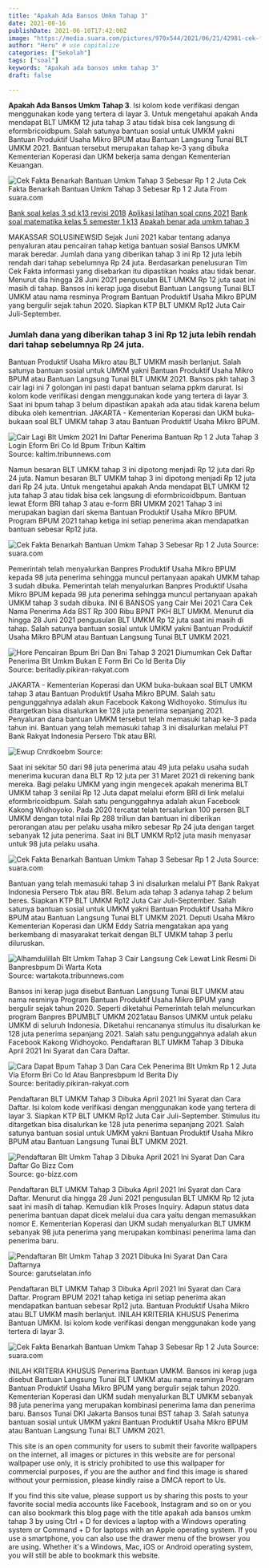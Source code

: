 ```yaml
---
title: "Apakah Ada Bansos Umkm Tahap 3"
date: 2021-08-16
publishDate: 2021-06-10T17:42:00Z
image: "https://media.suara.com/pictures/970x544/2021/06/21/42981-cek-fakta-benarkah-bantuan-umkm-tahap-3-sebesar-rp-12-juta.jpg"
author: "Heru" # use capitalize
categories: ["Sekolah"]
tags: ["soal"]
keywords: "Apakah ada bansos umkm tahap 3"
draft: false

---
```

<script type='text/javascript' src='//pl15944992.alternativecpmgate.com/6c/6f/d6/6c6fd630211742b4db132bd23b46b946.js'></script>
<script type='text/javascript' src='//pl15944975.alternativecpmgate.com/86/71/9a/86719ae0c65e9b2f7eb2905a08638c06.js'></script>
**Apakah Ada Bansos Umkm Tahap 3**. Isi kolom kode verifikasi dengan menggunakan kode yang tertera di layar 3. Untuk mengetahui apakah Anda mendapat BLT UMKM 12 juta tahap 3 atau tidak bisa cek langsung di eformbricoidbpum. Salah satunya bantuan sosial untuk UMKM yakni Bantuan Produktif Usaha Mikro BPUM atau Bantuan Langsung Tunai BLT UMKM 2021. Bantuan tersebut merupakan tahap ke-3 yang dibuka Kementerian Koperasi dan UKM bekerja sama dengan Kementerian Keuangan.

![Cek Fakta Benarkah Bantuan Umkm Tahap 3 Sebesar Rp 1 2 Juta](https://media.suara.com/pictures/970x544/2021/06/21/42981-cek-fakta-benarkah-bantuan-umkm-tahap-3-sebesar-rp-12-juta.jpg "Cek Fakta Benarkah Bantuan Umkm Tahap 3 Sebesar Rp 1 2 Juta")
Cek Fakta Benarkah Bantuan Umkm Tahap 3 Sebesar Rp 1 2 Juta From suara.com

[Bank soal kelas 3 sd k13 revisi 2018](/bank-soal-kelas-3-sd-k13-revisi-2018/)
[Aplikasi latihan soal cpns 2021](/aplikasi-latihan-soal-cpns-2021/)
[Bank soal matematika kelas 5 semester 1 k13](/bank-soal-matematika-kelas-5-semester-1-k13/)
[Apakah benar ada umkm tahap 3](/apakah-benar-ada-umkm-tahap-3/)

MAKASSAR SOLUSINEWSID Sejak Juni 2021 kabar tentang adanya penyaluran atau pencairan tahap ketiga bantuan sosial Bansos UMKM marak beredar. Jumlah dana yang diberikan tahap 3 ini Rp 12 juta lebih rendah dari tahap sebelumnya Rp 24 juta. Berdasarkan penelusuran Tim Cek Fakta informasi yang disebarkan itu dipastikan hoaks atau tidak benar. Menurut dia hingga 28 Juni 2021 pengusulan BLT UMKM Rp 12 juta saat ini masih di tahap. Bansos ini kerap juga disebut Bantuan Langsung Tunai BLT UMKM atau nama resminya Program Bantuan Produktif Usaha Mikro BPUM yang bergulir sejak tahun 2020. Siapkan KTP BLT UMKM Rp12 Juta Cair Juli-September.

### Jumlah dana yang diberikan tahap 3 ini Rp 12 juta lebih rendah dari tahap sebelumnya Rp 24 juta.

Bantuan Produktif Usaha Mikro atau BLT UMKM masih berlanjut. Salah satunya bantuan sosial untuk UMKM yakni Bantuan Produktif Usaha Mikro BPUM atau Bantuan Langsung Tunai BLT UMKM 2021. Bansos pkh tahap 3 cair lagi ini 7 golongan ini pasti dapat bantuan selama ppkm darurat. Isi kolom kode verifikasi dengan menggunakan kode yang tertera di layar 3. Saat ini bpum tahap 3 belum dipastikan apakah ada atau tidak karena belum dibuka oleh kementrian. JAKARTA - Kementerian Koperasi dan UKM buka-bukaan soal BLT UMKM tahap 3 atau Bantuan Produktif Usaha Mikro BPUM.


![Cair Lagi Blt Umkm 2021 Ini Daftar Penerima Bantuan Rp 1 2 Juta Tahap 3 Login Eform Bri Co Id Bpum Tribun Kaltim](https://cdn-2.tstatic.net/kaltim/foto/bank/images/cek-pencairan-bpum-daftar-penerima-blt-umkm-login-via-eformbricoidbpum-atau-banpresbpumid.jpg "Cair Lagi Blt Umkm 2021 Ini Daftar Penerima Bantuan Rp 1 2 Juta Tahap 3 Login Eform Bri Co Id Bpum Tribun Kaltim")
Source: kaltim.tribunnews.com

Namun besaran BLT UMKM tahap 3 ini dipotong menjadi Rp 12 juta dari Rp 24 juta. Namun besaran BLT UMKM tahap 3 ini dipotong menjadi Rp 12 juta dari Rp 24 juta. Untuk mengetahui apakah Anda mendapat BLT UMKM 12 juta tahap 3 atau tidak bisa cek langsung di eformbricoidbpum. Bantuan lewat Eform BRI tahap 3 atau e-form BRI UMKM 2021 Tahap 3 ini merupakan bagian dari skema Bantuan Produktif Usaha Mikro BPUM. Program BPUM 2021 tahap ketiga ini setiap penerima akan mendapatkan bantuan sebesar Rp12 juta.

![Cek Fakta Benarkah Bantuan Umkm Tahap 3 Sebesar Rp 1 2 Juta](https://media.suara.com/pictures/original/2021/06/21/91652-cek-fakta-benarkah-bantuan-umkm-tahap-3-sebesar-rp-12-juta.jpg "Cek Fakta Benarkah Bantuan Umkm Tahap 3 Sebesar Rp 1 2 Juta")
Source: suara.com

Pemerintah telah menyalurkan Banpres Produktif Usaha Mikro BPUM kepada 98 juta penerima sehingga muncul pertanyaan apakah UMKM tahap 3 sudah dibuka. Pemerintah telah menyalurkan Banpres Produktif Usaha Mikro BPUM kepada 98 juta penerima sehingga muncul pertanyaan apakah UMKM tahap 3 sudah dibuka. INI 6 BANSOS yang Cair Mei 2021 Cara Cek Nama Penerima Ada BST Rp 300 Ribu BPNT PKH BLT UMKM. Menurut dia hingga 28 Juni 2021 pengusulan BLT UMKM Rp 12 juta saat ini masih di tahap. Salah satunya bantuan sosial untuk UMKM yakni Bantuan Produktif Usaha Mikro BPUM atau Bantuan Langsung Tunai BLT UMKM 2021.

![Hore Pencairan Bpum Bri Dan Bni Tahap 3 2021 Diumumkan Cek Daftar Penerima Blt Umkm Bukan E Form Bri Co Id Berita Diy](https://assets.pikiran-rakyat.com/crop/0x0:0x0/x/photo/2021/06/29/1246699707.jpg "Hore Pencairan Bpum Bri Dan Bni Tahap 3 2021 Diumumkan Cek Daftar Penerima Blt Umkm Bukan E Form Bri Co Id Berita Diy")
Source: beritadiy.pikiran-rakyat.com

JAKARTA - Kementerian Koperasi dan UKM buka-bukaan soal BLT UMKM tahap 3 atau Bantuan Produktif Usaha Mikro BPUM. Salah satu pengunggahnya adalah akun Facebook Kakong Widhoyoko. Stimulus itu ditargetkan bisa disalurkan ke 128 juta penerima sepanjang 2021. Penyaluran dana bantuan UMKM tersebut telah memasuki tahap ke-3 pada tahun ini. Bantuan yang telah memasuki tahap 3 ini disalurkan melalui PT Bank Rakyat Indonesia Persero Tbk atau BRI.

![Ewup Cnrdkoebm](https://asset.kompas.com/crops/5AEBiAxtPCBxNiWYPEbWpqy3Xkc=/96x79:883x603/750x500/data/photo/2020/10/20/5f8e72ac50a34.jpg "Ewup Cnrdkoebm")
Source: 

Saat ini sekitar 50 dari 98 juta penerima atau 49 juta pelaku usaha sudah menerima kucuran dana BLT Rp 12 juta per 31 Maret 2021 di rekening bank mereka. Bagi pelaku UMKM yang ingin mengecek apakah menerima BLT UMKM tahap 3 senilai Rp 12 Juta dapat melalui eform BRI di link melalui eformbricoidbpum. Salah satu pengunggahnya adalah akun Facebook Kakong Widhoyoko. Pada 2020 tercatat telah tersalurkan 100 persen BLT UMKM dengan total nilai Rp 288 triliun dan bantuan ini diberikan perorangan atau per pelaku usaha mikro sebesar Rp 24 juta dengan target sebanyak 12 juta penerima. Saat ini BLT UMKM Rp12 juta masih menyasar untuk 98 juta pelaku usaha.

![Cek Fakta Benarkah Bantuan Umkm Tahap 3 Sebesar Rp 1 2 Juta](https://media.suara.com/pictures/653x366/2021/06/21/42981-cek-fakta-benarkah-bantuan-umkm-tahap-3-sebesar-rp-12-juta.jpg "Cek Fakta Benarkah Bantuan Umkm Tahap 3 Sebesar Rp 1 2 Juta")
Source: suara.com

Bantuan yang telah memasuki tahap 3 ini disalurkan melalui PT Bank Rakyat Indonesia Persero Tbk atau BRI. Belum ada tahap 3 adanya tahap 2 belum beres. Siapkan KTP BLT UMKM Rp12 Juta Cair Juli-September. Salah satunya bantuan sosial untuk UMKM yakni Bantuan Produktif Usaha Mikro BPUM atau Bantuan Langsung Tunai BLT UMKM 2021. Deputi Usaha Mikro Kementerian Koperasi dan UKM Eddy Satria mengatakan apa yang berkembang di masyarakat terkait dengan BLT UMKM tahap 3 perlu diluruskan.

![Alhamdulillah Blt Umkm Tahap 3 Cair Langsung Cek Lewat Link Resmi Di Banpresbpum Di Warta Kota](https://cdn-2.tstatic.net/wartakota/foto/bank/images/blt-umkm-tahap-3-sudah-cair22.jpg "Alhamdulillah Blt Umkm Tahap 3 Cair Langsung Cek Lewat Link Resmi Di Banpresbpum Di Warta Kota")
Source: wartakota.tribunnews.com

Bansos ini kerap juga disebut Bantuan Langsung Tunai BLT UMKM atau nama resminya Program Bantuan Produktif Usaha Mikro BPUM yang bergulir sejak tahun 2020. Seperti diketahui Pemerintah telah meluncurkan program Banpres BPUMBLT UMKM 2021atau Bansos UMKM untuk pelaku UMKM di seluruh Indonesia. Diketahui rencananya stimulus itu disalurkan ke 128 juta penerima sepanjang 2021. Salah satu pengunggahnya adalah akun Facebook Kakong Widhoyoko. Pendaftaran BLT UMKM Tahap 3 Dibuka April 2021 Ini Syarat dan Cara Daftar.

![Cara Dapat Bpum Tahap 3 Dan Cara Cek Penerima Blt Umkm Rp 1 2 Juta Via Eform Bri Co Id Atau Banpresbpum Id Berita Diy](https://assets.pikiran-rakyat.com/crop/0x0:0x0/x/photo/2021/07/04/2285952434.jpg "Cara Dapat Bpum Tahap 3 Dan Cara Cek Penerima Blt Umkm Rp 1 2 Juta Via Eform Bri Co Id Atau Banpresbpum Id Berita Diy")
Source: beritadiy.pikiran-rakyat.com

Pendaftaran BLT UMKM Tahap 3 Dibuka April 2021 Ini Syarat dan Cara Daftar. Isi kolom kode verifikasi dengan menggunakan kode yang tertera di layar 3. Siapkan KTP BLT UMKM Rp12 Juta Cair Juli-September. Stimulus itu ditargetkan bisa disalurkan ke 128 juta penerima sepanjang 2021. Salah satunya bantuan sosial untuk UMKM yakni Bantuan Produktif Usaha Mikro BPUM atau Bantuan Langsung Tunai BLT UMKM 2021.

![Pendaftaran Blt Umkm Tahap 3 Dibuka April 2021 Ini Syarat Dan Cara Daftar Go Bizz Com](https://1.bp.blogspot.com/-FdlAXtcGKsk/X-mDdsXY44I/AAAAAAAABlM/Q4Ac4c_sP_cInA0KiA_5xdtPfrptD6zpACLcBGAsYHQ/s472/Pendaftaran%2BBLT%2BUMKM%2BTahap%2B3.png "Pendaftaran Blt Umkm Tahap 3 Dibuka April 2021 Ini Syarat Dan Cara Daftar Go Bizz Com")
Source: go-bizz.com

Pendaftaran BLT UMKM Tahap 3 Dibuka April 2021 Ini Syarat dan Cara Daftar. Menurut dia hingga 28 Juni 2021 pengusulan BLT UMKM Rp 12 juta saat ini masih di tahap. Kemudian klik Proses Inquiry. Adapun status data penerima bantuan dapat dicek melalui dua cara yaitu dengan memasukkan nomor E. Kementerian Koperasi dan UKM sudah menyalurkan BLT UMKM sebanyak 98 juta penerima yang merupakan kombinasi penerima lama dan penerima baru.

![Pendaftaran Blt Umkm Tahap 3 2021 Dibuka Ini Syarat Dan Cara Daftarnya](https://1.bp.blogspot.com/-wnD9uTmZRzI/X-qRkJxPPQI/AAAAAAAAEqU/Gustzoc9VDMp7bgIVu2fCGI2WYS9YmkuwCLcBGAsYHQ/s1080/451902772%2Bcopy.jpg "Pendaftaran Blt Umkm Tahap 3 2021 Dibuka Ini Syarat Dan Cara Daftarnya")
Source: garutselatan.info

Pendaftaran BLT UMKM Tahap 3 Dibuka April 2021 Ini Syarat dan Cara Daftar. Program BPUM 2021 tahap ketiga ini setiap penerima akan mendapatkan bantuan sebesar Rp12 juta. Bantuan Produktif Usaha Mikro atau BLT UMKM masih berlanjut. INILAH KRITERIA KHUSUS Penerima Bantuan UMKM. Isi kolom kode verifikasi dengan menggunakan kode yang tertera di layar 3.

![Cek Fakta Benarkah Bantuan Umkm Tahap 3 Sebesar Rp 1 2 Juta](https://media.suara.com/pictures/970x544/2021/06/21/42981-cek-fakta-benarkah-bantuan-umkm-tahap-3-sebesar-rp-12-juta.jpg "Cek Fakta Benarkah Bantuan Umkm Tahap 3 Sebesar Rp 1 2 Juta")
Source: suara.com

INILAH KRITERIA KHUSUS Penerima Bantuan UMKM. Bansos ini kerap juga disebut Bantuan Langsung Tunai BLT UMKM atau nama resminya Program Bantuan Produktif Usaha Mikro BPUM yang bergulir sejak tahun 2020. Kementerian Koperasi dan UKM sudah menyalurkan BLT UMKM sebanyak 98 juta penerima yang merupakan kombinasi penerima lama dan penerima baru. Bansos Tunai DKI Jakarta Bansos tunai BST tahap 3. Salah satunya bantuan sosial untuk UMKM yakni Bantuan Produktif Usaha Mikro BPUM atau Bantuan Langsung Tunai BLT UMKM 2021.

This site is an open community for users to submit their favorite wallpapers on the internet, all images or pictures in this website are for personal wallpaper use only, it is stricly prohibited to use this wallpaper for commercial purposes, if you are the author and find this image is shared without your permission, please kindly raise a DMCA report to Us.

If you find this site value, please support us by sharing this posts to your favorite social media accounts like Facebook, Instagram and so on or you can also bookmark this blog page with the title apakah ada bansos umkm tahap 3 by using Ctrl + D for devices a laptop with a Windows operating system or Command + D for laptops with an Apple operating system. If you use a smartphone, you can also use the drawer menu of the browser you are using. Whether it's a Windows, Mac, iOS or Android operating system, you will still be able to bookmark this website.
